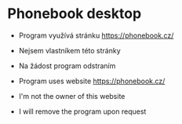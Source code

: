 # Phonebook desktop

- Program využívá stránku https://phonebook.cz/
- Nejsem vlastníkem této stránky
- Na žádost program odstraním

- Program uses website https://phonebook.cz/
- I'm not the owner of this website
- I will remove the program upon request
